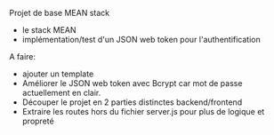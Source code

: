 Projet de base MEAN stack

- le stack MEAN
- implémentation/test d'un JSON web token pour l'authentification


A faire:

- ajouter un template
- Améliorer le JSON web token avec Bcrypt car mot de passe actuellement en clair.
- Découper le projet en 2 parties distinctes backend/frontend
- Extraire les routes hors du fichier server.js pour plus de logique et propreté
